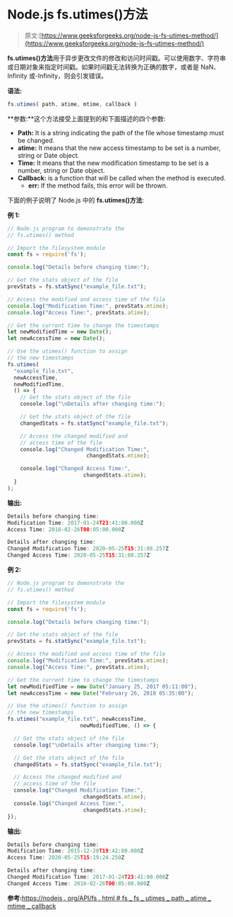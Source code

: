 # Node.js fs.utimes()方法

> 原文:[https://www.geeksforgeeks.org/node-js-fs-utimes-method/](https://www.geeksforgeeks.org/node-js-fs-utimes-method/)

**fs.utimes()方法**用于异步更改文件的修改和访问时间戳。可以使用数字、字符串或日期对象来指定时间戳。如果时间戳无法转换为正确的数字，或者是 NaN、Infinity 或-Infinity，则会引发错误。

**语法:**

```js
fs.utimes( path, atime, mtime, callback )
```

**参数:**这个方法接受上面提到的和下面描述的四个参数:

*   **Path:** It is a string indicating the path of the file whose timestamp must be changed.
*   **atime:** It means that the new access timestamp to be set is a number, string or Date object.
*   **Time:** It means that the new modification timestamp to be set is a number, string or Date object.
*   **Callback:** is a function that will be called when the method is executed.
    *   **err:** If the method fails, this error will be thrown.

下面的例子说明了 Node.js 中的 **fs.utimes()方法**:

**例 1:**

```js
// Node.js program to demonstrate the
// fs.utimes() method

// Import the filesystem module
const fs = require('fs');

console.log("Details before changing time:");

// Get the stats object of the file
prevStats = fs.statSync("example_file.txt");

// Access the modified and access time of the file
console.log("Modification Time:", prevStats.mtime);
console.log("Access Time:", prevStats.atime);

// Get the current time to change the timestamps
let newModifiedTime = new Date();
let newAccessTime = new Date();

// Use the utimes() function to assign
// the new timestamps
fs.utimes(
  "example_file.txt",
  newAccessTime,
  newModifiedTime,
  () => {
    // Get the stats object of the file
    console.log("\nDetails after changing time:");

    // Get the stats object of the file
    changedStats = fs.statSync("example_file.txt");

    // Access the changed modified and
    // access time of the file
    console.log("Changed Modification Time:",
                         changedStats.mtime);

    console.log("Changed Access Time:", 
                        changedStats.atime);
  }
);
```

**输出:**

```js
Details before changing time:
Modification Time: 2017-01-24T23:41:00.000Z
Access Time: 2018-02-26T00:05:00.000Z

Details after changing time:
Changed Modification Time: 2020-05-25T15:31:08.257Z
Changed Access Time: 2020-05-25T15:31:08.257Z

```

**例 2:**

```js
// Node.js program to demonstrate the
// fs.utimes() method

// Import the filesystem module
const fs = require('fs');

console.log("Details before changing time:");

// Get the stats object of the file
prevStats = fs.statSync("example_file.txt");

// Access the modified and access time of the file
console.log("Modification Time:", prevStats.mtime);
console.log("Access Time:", prevStats.atime);

// Get the current time to change the timestamps
let newModifiedTime = new Date("January 25, 2017 05:11:00");
let newAccessTime = new Date("February 26, 2018 05:35:00");

// Use the utimes() function to assign
// the new timestamps
fs.utimes("example_file.txt", newAccessTime,
                       newModifiedTime, () => {

  // Get the stats object of the file
  console.log("\nDetails after changing time:");

  // Get the stats object of the file
  changedStats = fs.statSync("example_file.txt");

  // Access the changed modified and
  // access time of the file
  console.log("Changed Modification Time:",
                        changedStats.mtime);
  console.log("Changed Access Time:",
                        changedStats.atime);
});
```

**输出:**

```js
Details before changing time:
Modification Time: 2015-12-20T19:42:00.000Z
Access Time: 2020-05-25T15:19:24.250Z

Details after changing time:
Changed Modification Time: 2017-01-24T23:41:00.000Z
Changed Access Time: 2018-02-26T00:05:00.000Z

```

**参考:**[https://nodejs . org/API/fs . html # fs _ fs _ utimes _ path _ atime _ mtime _ callback](https://nodejs.org/api/fs.html#fs_fs_utimes_path_atime_mtime_callback)